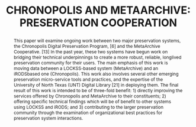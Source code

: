 ---
abstract: 'This paper will examine ongoing work between two

  major preservation systems, the Chronopolis Digital

  Preservation Program, [6] and the MetaArchive

  Cooperative. [13] In the past year, these two systems

  have begun work on bridging their technical

  underpinnings to create a more robust, reliable, longlived

  preservation community for their users. The main

  emphasis of this work is moving data between a

  LOCKSS-based system (MetaArchive) and an iRODSbased

  one (Chronopolis). This work also involves

  several other emerging preservation micro-service tools

  and practices, and the expertise of the University of

  North Texas (UNT) Digital Library [21] in deploying

  them. The final result of this work is intended to be of

  three-fold benefit: 1) directly improving the services

  offered by Chronopolis and MetaArchive to their

  constituents; 2) offering specific technical findings

  which will be of benefit to other systems using

  LOCKSS and iRODS; and 3) contributing to the larger

  preservation community through the examination of

  organizational best practices for preservation system

  interactions.'
creators:
- Minor, David
- Phillips, Mark
- Schultz, Matt
date: null
document_url: https://services.phaidra.univie.ac.at/api/object/o:185504/download
grand_parent: iPRES
institutions: []
keywords: []
landing_page_url: https://phaidra.univie.ac.at/o:185504
language: eng
layout: publication
license: CC BY-SA 2.0 AT
notes_url: null
parent: iPRES 2010
publication_type: paper
size: 172017
slides_url: null
source_name: iPRES
title: 'CHRONOPOLIS AND METAARCHIVE:  PRESERVATION COOPERATION'
year: 2010
---